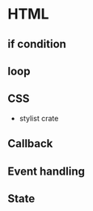 
# HTML

## if condition

## loop

## CSS
- stylist crate

## Callback

## Event handling

## State

